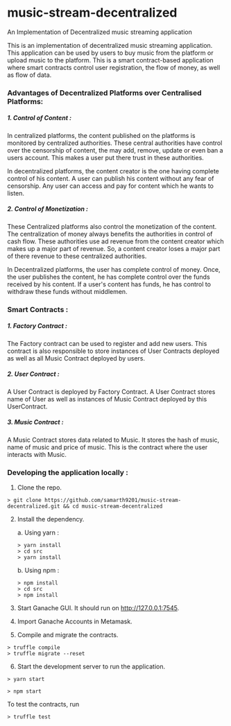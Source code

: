 # music-stream-decentralized
An Implementation of Decentralized music streaming application

This is an implementation of decentralized music streaming application. This application can be used by users to buy music from the platform or upload music
to the platform. This is a smart contract-based application where smart contracts control user registration, the flow of money, as well as flow of data.

### Advantages of Decentralized Platforms over Centralised Platforms:

##### 1. Control of Content :

In centralized platforms, the content published on the platforms is monitored by centralized authorities. These central authorities have control over the censorship 
of content, the may add, remove, update or even ban a users account. This makes a user put there trust in these authorities.

In decentralized platforms, the content creator is the one having complete control of his content. A user can publish his content without any fear of censorship.
Any user can access and pay for content which he wants to listen.

##### 2. Control of Monetization :

These Centralized platforms also control the monetization of the content. The centralization of money always benefits the authorities in control of cash flow.
These authorities use ad revenue from the content creator which makes up a major part of revenue. So, a content creator loses a major part of there revenue to these centralized authorities.

In Decentralized platforms, the user has complete control of money. Once, the user publishes the content, he has complete control over the funds received by his content. If a user's content has funds, he has control to withdraw these funds without middlemen.

### Smart Contracts :

##### 1. Factory Contract :

The Factory contract can be used to register and add new users. This contract is also responsible to store instances of User Contracts deployed as well as
all Music Contract deployed by users.

##### 2. User Contract : 

A User Contract is deployed by Factory Contract. A User Contract stores name of User as well as instances of Music Contract deployed by this UserContract.

##### 3. Music Contract :

A Music Contract stores data related to Music. It stores the hash of music, name of music and price of music. This is the contract where the user interacts with
Music.

### Developing the application locally :

1. Clone the repo.

```
> git clone https://github.com/samarth9201/music-stream-decentralized.git && cd music-stream-decentralized
```
2. Install the dependency.

    a. Using yarn :
    ```
    > yarn install
    > cd src
    > yarn install
    ```
    
    b. Using npm :
    ```
    > npm install
    > cd src
    > npm install
    
3. Start Ganache GUI. It should run on http://127.0.0.1:7545.
4. Import Ganache Accounts in Metamask.
5. Compile and migrate the contracts.

  ```
  > truffle compile
  > truffle migrate --reset
  ```
  
6. Start the development server to run the application.
  ```
  > yarn start
  ```
  ```
  > npm start
  ```

To test the contracts, run
```
> truffle test
```

